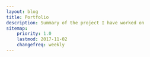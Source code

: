```yaml
---
layout: blog
title: Portfolio
description: Summary of the project I have worked on
sitemap:
    priority: 1.0
    lastmod: 2017-11-02
    changefreq: weekly
---
```

